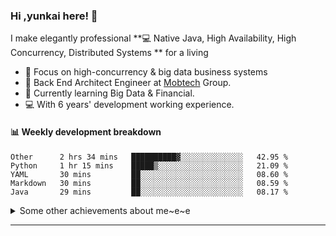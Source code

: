 ### Hi ,yunkai here! :wave: 

I make elegantly professional **💻 Native Java, High Availability, High Concurrency, Distributed Systems ** for a living

* 🧐   Focus on high-concurrency & big data business systems
* 💼   Back End Architect Engineer at [Mobtech](https://www.mob.com/) Group.
* 🌱   Currently learning Big Data & Financial.
* 💻   With 6 years' development working experience.

#### :bar_chart: Weekly development breakdown

<!--START_SECTION:waka-->
```text
Other      2 hrs 34 mins   ██████████▓░░░░░░░░░░░░░░   42.95 % 
Python     1 hr 15 mins    █████▒░░░░░░░░░░░░░░░░░░░   21.09 % 
YAML       30 mins         ██░░░░░░░░░░░░░░░░░░░░░░░   08.60 % 
Markdown   30 mins         ██░░░░░░░░░░░░░░░░░░░░░░░   08.59 % 
Java       29 mins         ██░░░░░░░░░░░░░░░░░░░░░░░   08.17 % 
```
<!--END_SECTION:waka-->

<details>
  <summary>Some other achievements about me~e~e</summary>
  <br>

* 👑   Some GitHub statistical reports:

<p align="center">
<img align="center" src="https://github-readme-stats.vercel.app/api/top-langs/?username=JanYunkai&hide_langs_below=1&theme=default&line_height=27&layout=compact" />
<img align="center" src="https://github-readme-stats.vercel.app/api?username=JanYunkai&show_icons=true&count_private=true&include_all_commits=true&line_height=21&layout=compact" alt="halfrost's Github Stats" />
<img align="center" src="https://github-profile-trophy.vercel.app/?username=JanYunkai&column=7" alt="JanYunkai's Github Trophy" />
</p>

</details>

---
